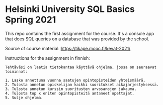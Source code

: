 # Helsinki University SQL Basics Spring 2021

This repo contains the first assignment for the course. It's a console app that does SQL queries on a database that was
provided by the school.

Source of course material: https://tikape.mooc.fi/kevat-2021/

Instructions for the assignment in finnish:

```
Tehtäväsi on laatia tietokantaa käyttävä ohjelma, jossa on seuraavat toiminnot:

1. Laske annettuna vuonna saatujen opintopisteiden yhteismäärä.
2. Tulosta annetun opiskelijan kaikki suoritukset aikajärjestyksessä.
3. Tulosta annetun kurssin suoritusten arvosanojen jakauma.
4. Tulosta top x eniten opintopisteitä antaneet opettajat.
5. Sulje ohjelma.
```
